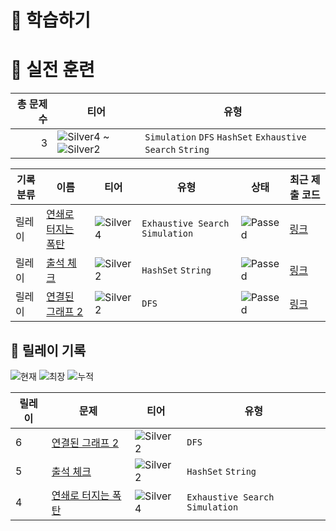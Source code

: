 # 📖 학습하기

# 🥇 실전 훈련
|총 문제 수|티어|유형|
|---:|---|---|
|3|![Silver4][s4] ~ ![Silver2][s2]|`Simulation` `DFS` `HashSet` `Exhaustive Search` `String`|

|기록분류|이름|티어|유형|상태|최근 제출 코드|
|---|---|---|---|---|---|
|릴레이|[연쇄로 터지는 폭탄](https://www.codetree.ai/training-field/search/problems/series-of-bombs-detonating)|![Silver4][s4]|`Exhaustive Search` `Simulation`|![Passed][passed]|[링크](https://github.com/MinWoongL/codetree-TILs/blob/main/240227/%EC%97%B0%EC%87%84%EB%A1%9C%20%ED%84%B0%EC%A7%80%EB%8A%94%20%ED%8F%AD%ED%83%84/series-of-bombs-detonating.py)|
|릴레이|[출석 체크](https://www.codetree.ai/training-field/search/problems/attendance-check)|![Silver2][s2]|`HashSet` `String`|![Passed][passed]|[링크](https://github.com/MinWoongL/codetree-TILs/blob/main/240227/%EC%B6%9C%EC%84%9D%20%EC%B2%B4%ED%81%AC/attendance-check.py)|
|릴레이|[연결된 그래프 2](https://www.codetree.ai/training-field/search/problems/connected-graph-2)|![Silver2][s2]|`DFS`|![Passed][passed]|[링크](https://github.com/MinWoongL/codetree-TILs/blob/main/240227/%EC%97%B0%EA%B2%B0%EB%90%9C%20%EA%B7%B8%EB%9E%98%ED%94%84%202/connected-graph-2.py)|


## 🏃 릴레이 기록
![현재](https://img.shields.io/badge/현재_릴레이-6-%235cb85c.svg?for-the-badge)
![최장](https://img.shields.io/badge/최장_릴레이-6-%23E34F26.svg?for-the-badge)
![누적](https://img.shields.io/badge/누적_릴레이-6-%2300599C.svg?for-the-badge)

|릴레이|문제|티어|유형|
|---|---|---|---|
|6|[연결된 그래프 2](https://www.codetree.ai/training-field/search/problems/connected-graph-2)|![Silver2][s2]|`DFS`|
|5|[출석 체크](https://www.codetree.ai/training-field/search/problems/attendance-check)|![Silver2][s2]|`HashSet` `String`|
|4|[연쇄로 터지는 폭탄](https://www.codetree.ai/training-field/search/problems/series-of-bombs-detonating)|![Silver4][s4]|`Exhaustive Search` `Simulation`|










[b5]: https://img.shields.io/badge/Bronze_5-%235D3E31.svg
[b4]: https://img.shields.io/badge/Bronze_4-%235D3E31.svg
[b3]: https://img.shields.io/badge/Bronze_3-%235D3E31.svg
[b2]: https://img.shields.io/badge/Bronze_2-%235D3E31.svg
[b1]: https://img.shields.io/badge/Bronze_1-%235D3E31.svg
[s5]: https://img.shields.io/badge/Silver_5-%23394960.svg
[s4]: https://img.shields.io/badge/Silver_4-%23394960.svg
[s3]: https://img.shields.io/badge/Silver_3-%23394960.svg
[s2]: https://img.shields.io/badge/Silver_2-%23394960.svg
[s1]: https://img.shields.io/badge/Silver_1-%23394960.svg
[g5]: https://img.shields.io/badge/Gold_5-%23FFC433.svg
[g4]: https://img.shields.io/badge/Gold_4-%23FFC433.svg
[g3]: https://img.shields.io/badge/Gold_3-%23FFC433.svg
[g2]: https://img.shields.io/badge/Gold_2-%23FFC433.svg
[g1]: https://img.shields.io/badge/Gold_1-%23FFC433.svg
[p5]: https://img.shields.io/badge/Platinum_5-%2376DDD8.svg
[p4]: https://img.shields.io/badge/Platinum_4-%2376DDD8.svg
[p3]: https://img.shields.io/badge/Platinum_3-%2376DDD8.svg
[p2]: https://img.shields.io/badge/Platinum_2-%2376DDD8.svg
[p1]: https://img.shields.io/badge/Platinum_1-%2376DDD8.svg
[passed]: https://img.shields.io/badge/Passed-%23009D27.svg
[failed]: https://img.shields.io/badge/Failed-%23D24D57.svg
[easy]: https://img.shields.io/badge/쉬움-%235cb85c.svg?for-the-badge
[medium]: https://img.shields.io/badge/보통-%23FFC433.svg?for-the-badge
[hard]: https://img.shields.io/badge/어려움-%23D24D57.svg?for-the-badge
